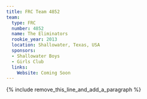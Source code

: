 ```yaml
---
title: FRC Team 4852
team:
  type: FRC
  number: 4852
  name: The Eliminators
  rookie_year: 2013
  location: Shallowater, Texas, USA
  sponsors:
  - Shallowater Boys
  - Girls Club
  links:
    Website: Coming Soon
---
```


{% include remove_this_line_and_add_a_paragraph %}